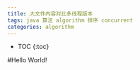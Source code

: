 ```yaml
---
title: 大文件内容对比多线程版本
tags: java 算法 algorithm 排序 concurrent
categories: algorithm
---
```


* TOC
{:toc}

#Hello World!